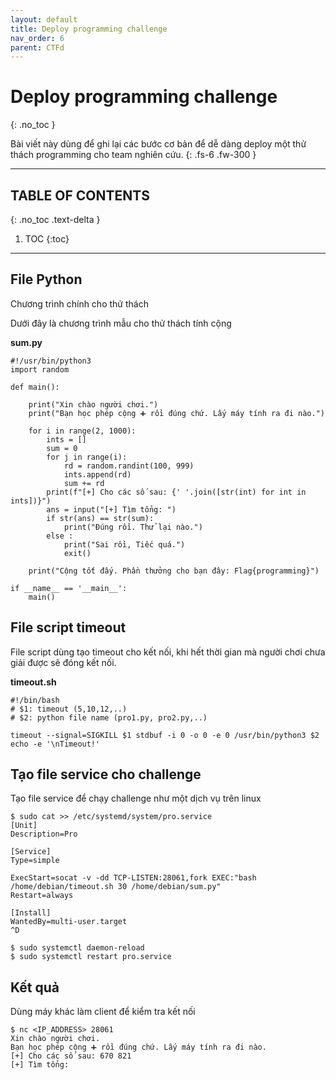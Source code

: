 ```yaml
---
layout: default
title: Deploy programming challenge
nav_order: 6
parent: CTFd
---
```


# Deploy programming challenge
{: .no_toc }

Bài viết này dùng để ghi lại các bước cơ bản để dễ dàng deploy một thử thách programming cho team nghiên cứu.
{: .fs-6 .fw-300 }

---

## TABLE OF CONTENTS
{: .no_toc .text-delta }

1. TOC
{:toc}

---

## File Python

Chương trình chính cho thử thách

Dưới đây là chương trình mẫu cho thử thách tính cộng

**sum.py**

```
#!/usr/bin/python3
import random

def main():

    print("Xin chào người chơi.")
    print("Bạn học phép cộng ➕ rồi đúng chứ. Lấy máy tính ra đi nào.")

    for i in range(2, 1000):
        ints = []
        sum = 0
        for j in range(i):
            rd = random.randint(100, 999)
            ints.append(rd)
            sum += rd
        print(f"[+] Cho các số sau: {' '.join([str(int) for int in ints])}")
        ans = input("[+] Tìm tổng: ")
        if str(ans) == str(sum):
            print("Đúng rồi. Thử lại nào.")
        else :
            print("Sai rồi, Tiếc quá.")
            exit()
            
    print("Cộng tốt đấy. Phần thưởng cho bạn đây: Flag{programming}")

if __name__ == '__main__':
    main()
```

## File script timeout

File script dùng tạo timeout cho kết nối, khi hết thời gian mà người chơi chưa giải được sẽ đóng kết nối.

**timeout.sh**

```
#!/bin/bash
# $1: timeout (5,10,12,..)
# $2: python file name (pro1.py, pro2.py,..)

timeout --signal=SIGKILL $1 stdbuf -i 0 -o 0 -e 0 /usr/bin/python3 $2
echo -e '\nTimeout!'
```

## Tạo file service cho challenge

Tạo file service để chạy challenge như một dịch vụ trên linux

```
$ sudo cat >> /etc/systemd/system/pro.service
[Unit]
Description=Pro

[Service]
Type=simple

ExecStart=socat -v -dd TCP-LISTEN:28061,fork EXEC:"bash /home/debian/timeout.sh 30 /home/debian/sum.py"
Restart=always

[Install]
WantedBy=multi-user.target
^D

$ sudo systemctl daemon-reload
$ sudo systemctl restart pro.service
```

## Kết quả

Dùng máy khác làm client để kiểm tra kết nối

```
$ nc <IP_ADDRESS> 28061
Xin chào người chơi.
Bạn học phép cộng ➕ rồi đúng chứ. Lấy máy tính ra đi nào.
[+] Cho các số sau: 670 821
[+] Tìm tổng:
```
